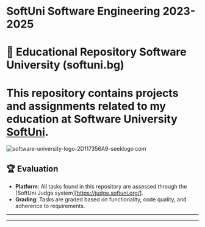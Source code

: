 # SoftUni Software Engineering  2023-2025
 
# 📘 Educational Repository Software University (softuni.bg)




# This repository contains projects and assignments related to my education at Software University [**SoftUni**](https://softuni.bg/).
![software-university-logo-2D117356A9-seeklogo com](https://github.com/svetlanasieber/Programming-Fundamentals-with-Python/assets/135451084/893acbb0-23e8-444e-99cb-c497ca92c3b8)




## 🏆 Evaluation

- **Platform**: All tasks found in this repository are assessed through the [SoftUni Judge system][https://judge.softuni.org/].
- **Grading**: Tasks are graded based on functionality, code quality, and adherence to requirements.













-------------------------------------------------------------------------------------------------------------------------------------------------------------------------------------------------------------------------------------------





------------------------------------------------------------------------------------------------------------------------------------------------------------------------------------------------------------------------------------------


